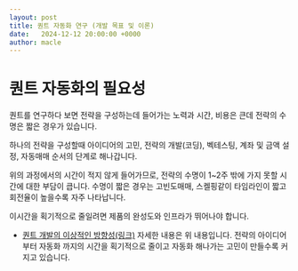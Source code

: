 ```yaml
---
layout: post
title: 퀀트 자동화 연구 (개발 목표 및 이론)
date:   2024-12-12 20:00:00 +0000
author: macle
---
```


# 퀀트 자동화의 필요성
퀀트를 연구하다 보면 전략을 구성하는데 들어가는 노력과 시간, 비용은 큰데 전략의 수명은 짧은 경우가 있습니다.  

하나의 전략을 구성할때 아이디어의 고민, 전략의 개발(코딩), 벡테스팅, 계좌 및 금액 설정, 자동매매 순서의 단계로 해나갑니다.

위의 과정에서의 시간이 적지 않게 들어가므로, 전략의 수명이 1~2주 밖에 가지 못할 시간에 대한 부담이 큽니다. 수명이 짧은 경우는 고빈도매매, 스켈핑같이 타임라인이 짧고 회전율이 높을수록 자주 나타납니다.

이시간을 획기적으로 줄일려면 제품의 완성도와 인프라가 뛰어나야 합니다. 

- [퀀트 개발의 이상적인 방향성(링크)](https://runon.io/2024/09/10/quant_direction/) 
자세한 내용은 위 내용입니다. 전략의 아이디어부터 자동화 까지의 시간을 획기적으로 줄이고 자동화 해나가는 고민이 만들수록 커지고 있습니다.

